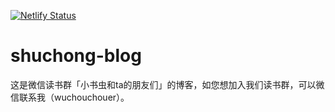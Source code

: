 
[![Netlify Status](https://api.netlify.com/api/v1/badges/1f8da43e-11c4-4b30-94c9-cccdf2afcf21/deploy-status)](https://app.netlify.com/sites/xiaoshuchong/deploys)

# shuchong-blog

这是微信读书群「小书虫和ta的朋友们」的博客，如您想加入我们读书群，可以微信联系我（wuchouchouer）。

